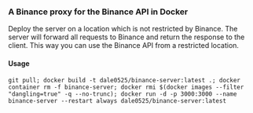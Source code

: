 ### A Binance proxy for the Binance API in Docker
Deploy the server on a location which is not restricted by Binance. The server will forward all requests to Binance and return the response to the client. This way you can use the Binance API from a restricted location.


#### Usage
```
git pull; docker build -t dale0525/binance-server:latest .; docker container rm -f binance-server; docker rmi $(docker images --filter "dangling=true" -q --no-trunc); docker run -d -p 3000:3000 --name binance-server --restart always dale0525/binance-server:latest
```